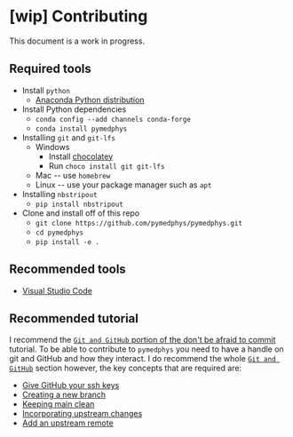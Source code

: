 <!-- DO NOT EDIT THIS FILE! -->
<!-- This file has been autogenerated by `pymedphys dev propagate` -->

# [wip] Contributing

This document is a work in progress.

## Required tools

* Install `python`
  * [Anaconda Python distribution](https://www.anaconda.com/download/)
* Install Python dependencies
  * `conda config --add channels conda-forge`
  * `conda install pymedphys`
* Installing `git` and `git-lfs`
  * Windows
    * Install [chocolatey](https://chocolatey.org/install)
    * Run `choco install git git-lfs`
  * Mac -- use `homebrew`
  * Linux -- use your package manager such as `apt`
* Installing `nbstripout`
  * `pip install nbstripout`
* Clone and install off of this repo
  * `git clone https://github.com/pymedphys/pymedphys.git`
  * `cd pymedphys`
  *  `pip install -e .`

## Recommended tools

* [Visual Studio Code](https://code.visualstudio.com/)

## Recommended tutorial

I recommend the [`Git and GitHub` portion of the  don't be afraid to commit](https://dont-be-afraid-to-commit.readthedocs.io/en/latest/git/index.html) tutorial.
To be able to contribute to `pymedphys` you need to have a handle on git and GitHub and how they interact.
I do recommend the whole [`Git and GitHub`](https://dont-be-afraid-to-commit.readthedocs.io/en/latest/git/index.html) section however, the key concepts that are required are:
* [Give GitHub your ssh keys](https://dont-be-afraid-to-commit.readthedocs.io/en/latest/git/commandlinegit.html#give-github-your-public-keys)
* [Creating a new branch](https://dont-be-afraid-to-commit.readthedocs.io/en/latest/git/commandlinegit.html#create-a-new-branch)
* [Keeping main clean](https://dont-be-afraid-to-commit.readthedocs.io/en/latest/git/commandlinegit.html#send-me-a-pull-request)
* [Incorporating upstream changes](https://dont-be-afraid-to-commit.readthedocs.io/en/latest/git/commandlinegit.html#incorporate-upstream-changes)
* [Add an upstream remote](https://dont-be-afraid-to-commit.readthedocs.io/en/latest/git/remotes.html#add-a-remote)
